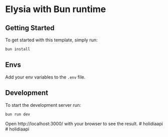 # Elysia with Bun runtime

## Getting Started

To get started with this template, simply run:

```bash
bun install
```

## Envs

Add your env variables to the `.env` file.

## Development

To start the development server run:

```bash
bun run dev
```

Open http://localhost:3000/ with your browser to see the result.
#   h o l i d i a a p i  
 #   h o l i d i a a p i  
 